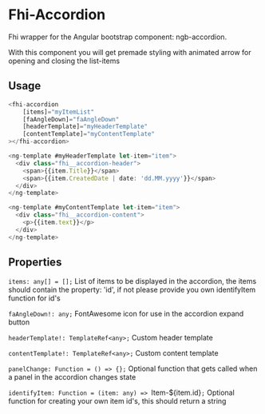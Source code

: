 # Fhi-Accordion

Fhi wrapper for the Angular bootstrap component: ngb-accordion.

With this component you will get premade styling with animated arrow for opening and closing the list-items

## Usage

```ts
<fhi-accordion
    [items]="myItemList"
    [faAngleDown]="faAngleDown"
    [headerTemplate]="myHeaderTemplate"
    [contentTemplate]="myContentTemplate"
></fhi-accordion>

<ng-template #myHeaderTemplate let-item="item">
  <div class="fhi__accordion-header">
    <span>{{item.Title}}</span>
    <span>{{item.CreatedDate | date: 'dd.MM.yyyy'}}</span>
  </div>
</ng-template>

<ng-template #myContentTemplate let-item="item">
  <div class="fhi__accordion-content">
    <p>{{item.text}}</p>
  </div>
</ng-template>
```

## Properties

  `items: any[] = [];`
  List of items to be displayed in the accordion, the items should contain the property: 'id', if not please provide you own identifyItem function for id's

  `faAngleDown!: any;`
  FontAwesome icon for use in the accordion expand button

  `headerTemplate!: TemplateRef<any>;`
  Custom header template

  `contentTemplate!: TemplateRef<any>;`
  Custom content template

  `panelChange: Function = () => {};`
  Optional function that gets called when a panel in the accordion changes state

  `identifyItem: Function = (item: any) => `Item-${item.id}`;`
  Optional function for creating your own item id's, this should return a string